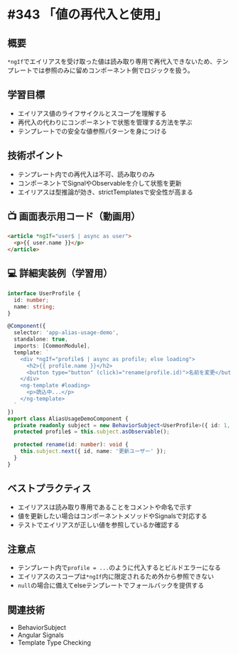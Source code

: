 # #343 「値の再代入と使用」

## 概要
`*ngIf`でエイリアスを受け取った値は読み取り専用で再代入できないため、テンプレートでは参照のみに留めコンポーネント側でロジックを扱う。

## 学習目標
- エイリアス値のライフサイクルとスコープを理解する
- 再代入の代わりにコンポーネントで状態を管理する方法を学ぶ
- テンプレートでの安全な値参照パターンを身につける

## 技術ポイント
- テンプレート内での再代入は不可、読み取りのみ
- コンポーネントでSignalやObservableを介して状態を更新
- エイリアスは型推論が効き、strictTemplatesで安全性が高まる

## 📺 画面表示用コード（動画用）
```html
<article *ngIf="user$ | async as user">
  <p>{{ user.name }}</p>
</article>
```

## 💻 詳細実装例（学習用）
```typescript
interface UserProfile {
  id: number;
  name: string;
}

@Component({
  selector: 'app-alias-usage-demo',
  standalone: true,
  imports: [CommonModule],
  template: `
    <div *ngIf="profile$ | async as profile; else loading">
      <h2>{{ profile.name }}</h2>
      <button type="button" (click)="rename(profile.id)">名前を変更</button>
    </div>
    <ng-template #loading>
      <p>読込中...</p>
    </ng-template>
  `
})
export class AliasUsageDemoComponent {
  private readonly subject = new BehaviorSubject<UserProfile>({ id: 1, name: '初期ユーザー' });
  protected profile$ = this.subject.asObservable();

  protected rename(id: number): void {
    this.subject.next({ id, name: '更新ユーザー' });
  }
}
```

## ベストプラクティス
- エイリアスは読み取り専用であることをコメントや命名で示す
- 値を更新したい場合はコンポーネントメソッドやSignalsで対応する
- テストでエイリアスが正しい値を参照しているか確認する

## 注意点
- テンプレート内で`profile = ...`のように代入するとビルドエラーになる
- エイリアスのスコープは`*ngIf`内に限定されるため外から参照できない
- `null`の場合に備えてelseテンプレートでフォールバックを提供する

## 関連技術
- BehaviorSubject
- Angular Signals
- Template Type Checking
